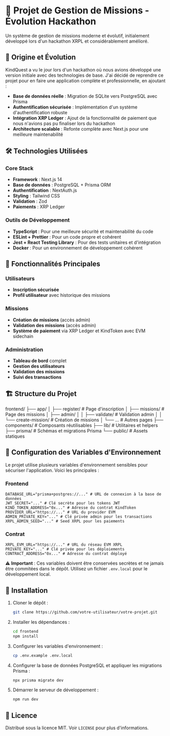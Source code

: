 # 🚀 Projet de Gestion de Missions - Évolution Hackathon

Un système de gestion de missions moderne et évolutif, initialement développé lors d'un hackathon XRPL et considérablement amélioré.

## 🌟 Origine et Évolution

KindQuest a vu le jour lors d'un hackathon où nous avions développé une version initiale avec des technologies de base. J'ai décidé de reprendre ce projet pour en faire une application complète et professionnelle, en ajoutant :

- **Base de données réelle** : Migration de SQLite vers PostgreSQL avec Prisma
- **Authentification sécurisée** : Implémentation d'un système d'authentification robuste
- **Intégration XRP Ledger** : Ajout de la fonctionnalité de paiement que nous n'avions pas pu finaliser lors du hackathon
- **Architecture scalable** : Refonte complète avec Next.js pour une meilleure maintenabilité

## 🛠️ Technologies Utilisées

### Core Stack
- **Framework** : Next.js 14
- **Base de données** : PostgreSQL + Prisma ORM
- **Authentification** : NextAuth.js
- **Styling** : Tailwind CSS
- **Validation** : Zod
- **Paiements** : XRP Ledger

### Outils de Développement
- **TypeScript** : Pour une meilleure sécurité et maintenabilité du code
- **ESLint + Prettier** : Pour un code propre et cohérent
- **Jest + React Testing Library** : Pour des tests unitaires et d'intégration
- **Docker** : Pour un environnement de développement cohérent

## 🚀 Fonctionnalités Principales

### Utilisateurs
- **Inscription sécurisée**
- **Profil utilisateur** avec historique des missions

### Missions
- **Création de missions** (accès admin)
- **Validation des missions** (accès admin)
- **Système de paiement** via XRP Ledger et KindToken avec EVM sidechain

### Administration
- **Tableau de bord** complet
- **Gestion des utilisateurs**
- **Validation des missions**
- **Suivi des transactions**

## 🏗️ Structure du Projet

frontend/
├── app/
│ ├── register/ # Page d'inscription
│ ├── missions/ # Page des missions
│ ├── admin/
│ │ ├── validate/ # Validation admin
│ │ └── create-mission/ # Création de missions
│ └── ... # Autres pages
├── components/ # Composants réutilisables
├── lib/ # Utilitaires et helpers
├── prisma/ # Schémas et migrations Prisma
└── public/ # Assets statiques

## 🔐 Configuration des Variables d'Environnement

Le projet utilise plusieurs variables d'environnement sensibles pour sécuriser l'application. Voici les principales :

### Frontend
```env
DATABASE_URL="prisma+postgres://..." # URL de connexion à la base de données
JWT_SECRET="..." # Clé secrète pour les tokens JWT
KIND_TOKEN_ADDRESS="0x..." # Adresse du contrat KindToken
PROVIDER_URL="https://..." # URL du provider EVM
ADMIN_PRIVATE_KEY="..." # Clé privée admin pour les transactions
XRPL_ADMIN_SEED="..." # Seed XRPL pour les paiements
```

### Contrat
```env
XRPL_EVM_URL="https://..." # URL du réseau EVM XRPL
PRIVATE_KEY="..." # Clé privée pour les déploiements
CONTRACT_ADDRESS="0x..." # Adresse du contrat déployé
```

⚠️ **Important** : Ces variables doivent être conservées secrètes et ne jamais être commitées dans le dépôt. Utilisez un fichier `.env.local` pour le développement local.

## 🚀 Installation

1. Cloner le dépôt :
   ```bash
   git clone https://github.com/votre-utilisateur/votre-projet.git
   ```

2. Installer les dépendances :
   ```bash
   cd frontend
   npm install
   ```

3. Configurer les variables d'environnement :
   ```bash
   cp .env.example .env.local
   ```

4. Configurer la base de données PostgreSQL et appliquer les migrations Prisma :
   ```bash
   npx prisma migrate dev
   ```

5. Démarrer le serveur de développement :
   ```bash
   npm run dev
   ```

## 📄 Licence

Distribué sous la licence MIT. Voir `LICENSE` pour plus d'informations.
